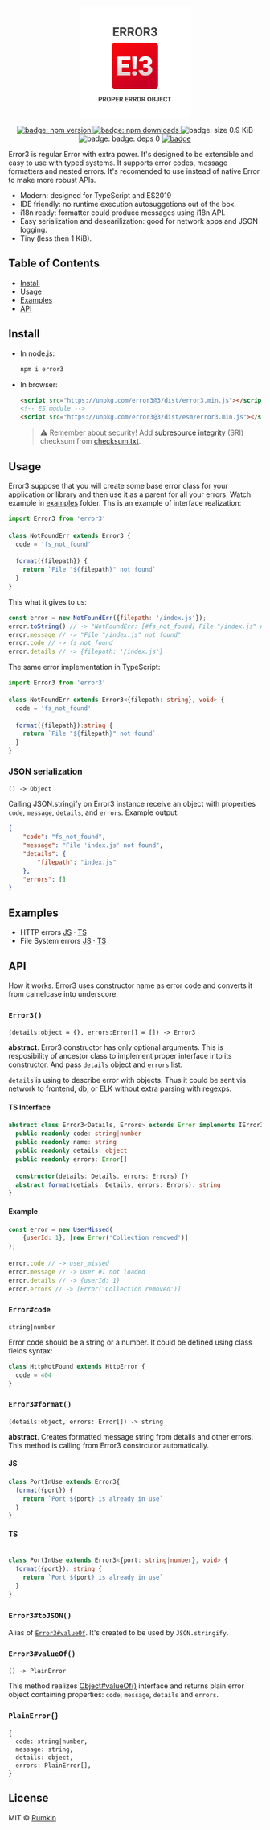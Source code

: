 <p align="center">
  <img width="220" alt="Logo with caption: proper error object" src="docs/cover.png">
</p>
<p align="center">
  <a href="https://npmjs.com/packages/error3">
    <img alt="badge: npm version" src="https://img.shields.io/npm/v/error3.svg?style=flat-square" />
  </a>
  <a href="https://npmjs.com/packages/error3">
    <img alt="badge: npm downloads" src="https://img.shields.io/npm/dw/error3.svg?style=flat-square" />
  </a>
  <img alt="badge: size 0.9 KiB" src="https://img.shields.io/badge/size-0.9%20KiB-blue.svg?style=flat-square" />
  <img alt="badge: badge: deps 0" src="https://img.shields.io/badge/deps-0-blue.svg?style=flat-square" />
  <a aria-label="build status" href="https://travis-ci.org/rumkin/error3">
    <img alt="badge" src="https://img.shields.io/travis/rumkin/error3.svg?style=flat-square" />
  </a>
</p>

Error3 is regular Error with extra power. It's designed to be extensible
and easy to use with typed systems. It supports error codes, message formatters
and nested errors. It's recomended to use instead of native Error to make
more robust APIs.

* Modern: designed for TypeScript and ES2019
* IDE friendly: no runtime execution  autosuggetions out of the box.
* i18n ready: formatter could produce messages using i18n API.
* Easy serialization and desearilization: good for network apps and JSON logging.
* Tiny (less then 1 KiB).

## Table of Contents

* [Install](#install)
* [Usage](#usage)
* [Examples](#examples)
* [API](#api)

## Install

* In node.js:

  ```bash
  npm i error3
  ```
* In browser:
  ```html
  <script src="https://unpkg.com/error3@3/dist/error3.min.js"></script>
  <!-- ES module -->
  <script src="https://unpkg.com/error3@3/dist/esm/error3.min.js"></script>
  ```
  > ⚠️ Remember about security! Add [subresource integrity](https://developer.mozilla.org/en-US/docs/Web/Security/Subresource_Integrity) (SRI) checksum
  > from [checksum.txt](https://unpkg.com/error3@3/dist/checksum.txt).

## Usage

Error3 suppose that you will create some base error class for your application
or library and then use it as a parent for all your errors. Watch example in
[examples](examples) folder. Ths is an example of interface realization:

```javascript
import Error3 from 'error3'

class NotFoundErr extends Error3 {
  code = 'fs_not_found'

  format({filepath}) {
    return `File "${filepath}" not found`
  }
}
```

This what it gives to us:

```javascript
const error = new NotFoundErr({filepath: '/index.js'});
error.toString() // -> "NotFoundErr: [#fs_not_found] File "/index.js" not found"
error.message // -> "File "/index.js" not found"
error.code // -> fs_not_found
error.details // -> {filepath: '/index.js'}
```

The same error implementation in TypeScript:

```typescript
import Error3 from 'error3'

class NotFoundErr extends Error3<{filepath: string}, void> {
  code = 'fs_not_found'

  format({filepath}):string {
    return `File "${filepath}" not found`
  }
}
```

### JSON serialization

```text
() -> Object
```

Calling JSON.stringify on Error3 instance receive an object with properties
`code`, `message`, `details`, and `errors`. Example output:

```json
{
    "code": "fs_not_found",
    "message": "File 'index.js' not found",
    "details": {
        "filepath": "index.js"
    },
    "errors": []
}
```

## Examples

* HTTP errors [JS](examples/http-errors.js) · [TS](examples/http-errors.js)
* File System errors [JS](examples/fs-errors.js) · [TS](examples/fs-errors.js)

## API

How it works. Error3 uses constructor name as error code and
converts it from camelcase into underscore.

### `Error3()`

```text
(details:object = {}, errors:Error[] = []) -> Error3
```

__abstract__. Error3 constructor has only optional arguments. This is resposibility of
ancestor class to implement proper interface into its constructor. And pass `details`
object and `errors` list.

`details` is using to describe error with objects. Thus it could be sent via network
to frontend, db, or ELK without extra parsing with regexps.

#### TS Interface

```typescript
abstract class Error3<Details, Errors> extends Error implements IError3 {
  public readonly code: string|number
  public readonly name: string
  public readonly details: object
  public readonly errors: Error[]

  constructor(details: Details, errors: Errors) {}
  abstract format(detials: Details, errors: Errors): string
}
```

#### Example

```javascript
const error = new UserMissed(
    {userId: 1}, [new Error('Collection removed')]
);

error.code // -> user_missed
error.message // -> User #1 not loaded
error.details // -> {userId: 1}
error.errors // -> [Error('Collection removed')]
```

### `Error#code`
```
string|number
```

Error code should be a string or a number. It could be defined using class fields
syntax:

```javascript
class HttpNotFound extends HttpError {
  code = 404
}
```

### `Error3#format()`
```
(details:object, errors: Error[]) -> string
```

__abstract__. Creates formatted message string from details and other errors.
This method is calling from Error3 constrcutor automatically.

#### JS
```javascript
class PortInUse extends Error3{
  format({port}) {
    return `Port ${port} is already in use`
  }
}
```

#### TS
```typescript

class PortInUse extends Error3<{port: string|number}, void> {
  format({port}): string {
    return `Port ${port} is already in use`
  }
}
```

### `Error3#toJSON()`

Alias of [`Error3#valueOf`](#error3valueof). It's created to be used by `JSON.stringify`.

### `Error3#valueOf()`
```
() -> PlainError
```

This method realizes [Object#valueOf()](https://developer.mozilla.org/en-US/docs/Web/JavaScript/Reference/Global_Objects/Object/valueOf) interface and returns plain error object containing properties:
`code`, `message`, `details` and `errors`.

### `PlainError{}`

```
{
  code: string|number,
  message: string,
  details: object,
  errors: PlainError[],
}
```

## License

MIT © [Rumkin](https://rumk.in)
